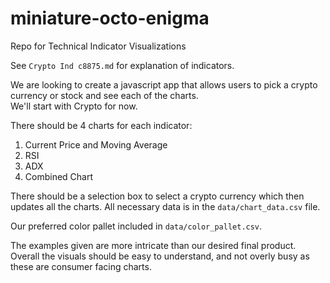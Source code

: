 # miniature-octo-enigma
Repo for Technical Indicator Visualizations

See `Crypto Ind c8875.md` for explanation of indicators.

We are looking to create a javascript app that allows users to pick a crypto currency or stock and see each of the charts.  
We'll start with Crypto for now.  

There should be 4 charts for each indicator:
1. Current Price and Moving Average
2. RSI
3. ADX
4. Combined Chart

There should be a selection box to select a crypto currency which then updates all the charts.
All necessary data is in the `data/chart_data.csv` file.  

Our preferred color pallet included in `data/color_pallet.csv`.  

The examples given are more intricate than our desired final product.  
Overall the visuals should be easy to understand, and not overly busy as these are consumer facing charts.  

